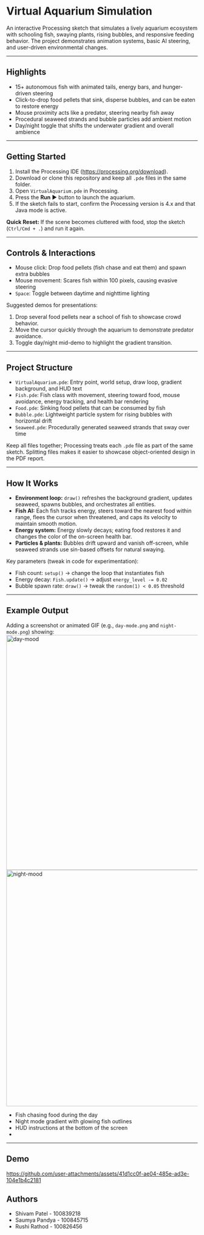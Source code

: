 # Virtual Aquarium Simulation
An interactive Processing sketch that simulates a lively aquarium ecosystem with schooling fish, swaying plants, rising bubbles, and responsive feeding behavior. The project demonstrates animation systems, basic AI steering, and user-driven environmental changes.

---

## Highlights
- 15+ autonomous fish with animated tails, energy bars, and hunger-driven steering
- Click-to-drop food pellets that sink, disperse bubbles, and can be eaten to restore energy
- Mouse proximity acts like a predator, steering nearby fish away
- Procedural seaweed strands and bubble particles add ambient motion
- Day/night toggle that shifts the underwater gradient and overall ambience

---

## Getting Started
1. Install the Processing IDE (https://processing.org/download).
2. Download or clone this repository and keep all `.pde` files in the same folder.
3. Open `VirtualAquarium.pde` in Processing.
4. Press the **Run** ▶ button to launch the aquarium.
5. If the sketch fails to start, confirm the Processing version is 4.x and that Java mode is active.

**Quick Reset:** If the scene becomes cluttered with food, stop the sketch (`Ctrl/Cmd + .`) and run it again.

---

## Controls & Interactions
- Mouse click: Drop food pellets (fish chase and eat them) and spawn extra bubbles
- Mouse movement: Scares fish within 100 pixels, causing evasive steering
- `Space`: Toggle between daytime and nighttime lighting

Suggested demos for presentations:
1. Drop several food pellets near a school of fish to showcase crowd behavior.
2. Move the cursor quickly through the aquarium to demonstrate predator avoidance.
3. Toggle day/night mid-demo to highlight the gradient transition.

---

## Project Structure
- `VirtualAquarium.pde`: Entry point, world setup, draw loop, gradient background, and HUD text
- `Fish.pde`: Fish class with movement, steering toward food, mouse avoidance, energy tracking, and health bar rendering
- `Food.pde`: Sinking food pellets that can be consumed by fish
- `Bubble.pde`: Lightweight particle system for rising bubbles with horizontal drift
- `Seaweed.pde`: Procedurally generated seaweed strands that sway over time

Keep all files together; Processing treats each `.pde` file as part of the same sketch. Splitting files makes it easier to showcase object-oriented design in the PDF report.

---

## How It Works
- **Environment loop:** `draw()` refreshes the background gradient, updates seaweed, spawns bubbles, and orchestrates all entities.
- **Fish AI:** Each fish tracks energy, steers toward the nearest food within range, flees the cursor when threatened, and caps its velocity to maintain smooth motion.
- **Energy system:** Energy slowly decays; eating food restores it and changes the color of the on-screen health bar.
- **Particles & plants:** Bubbles drift upward and vanish off-screen, while seaweed strands use sin-based offsets for natural swaying.

Key parameters (tweak in code for experimentation):
- Fish count: `setup()` → change the loop that instantiates fish
- Energy decay: `Fish.update()` → adjust `energy_level -= 0.02`
- Bubble spawn rate: `draw()` → tweak the `random(1) < 0.05` threshold

---

## Example Output
Adding a screenshot or animated GIF (e.g., `day-mode.png` and `night-mode.png`) showing:
<img width="797" height="619" alt="day-mood" src="https://github.com/user-attachments/assets/af288f4f-4cf1-4f87-b240-a31b23b002a7" />
<img width="795" height="623" alt="night-mood" src="https://github.com/user-attachments/assets/880dd294-4860-4b22-ae75-ddc7e89d3682" />
- Fish chasing food during the day
- Night mode gradient with glowing fish outlines
- HUD instructions at the bottom of the screen
- 
---

## Demo

https://github.com/user-attachments/assets/41d1cc0f-ae04-485e-ad3e-104e1b4c2181

## Authors

- Shivam Patel - 100839218
- Saumya Pandya - 100845715
- Rushi Rathod - 100826456

